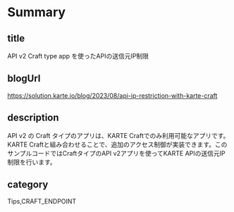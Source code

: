 # Summary

## title

API v2 Craft type app を使ったAPIの送信元IP制限

## blogUrl
https://solution.karte.io/blog/2023/08/api-ip-restriction-with-karte-craft

## description

API v2 の Craft タイプのアプリは、KARTE Craftでのみ利用可能なアプリです。KARTE Craftと組み合わせることで、追加のアクセス制御が実装できます。このサンプルコードではCraftタイプのAPI v2アプリを使ってKARTE APIの送信元IP制限を行います。

## category

Tips,CRAFT_ENDPOINT
